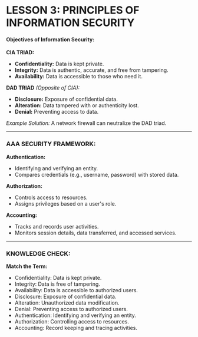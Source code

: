 # LESSON 3: PRINCIPLES OF INFORMATION SECURITY   

#### Objectives of Information Security:  
**CIA TRIAD:**  
- **Confidentiality:** Data is kept private.  
- **Integrity:** Data is authentic, accurate, and free from tampering.  
- **Availability:** Data is accessible to those who need it.  

**DAD TRIAD** *(Opposite of CIA):*  
- **Disclosure:** Exposure of confidential data.  
- **Alteration:** Data tampered with or authenticity lost.  
- **Denial:** Preventing access to data.  

*Example Solution:* A network firewall can neutralize the DAD triad.  

---

### AAA SECURITY FRAMEWORK:  

**Authentication:**  
- Identifying and verifying an entity.  
- Compares credentials (e.g., username, password) with stored data.  

**Authorization:**  
- Controls access to resources.  
- Assigns privileges based on a user's role.  

**Accounting:**  
- Tracks and records user activities.  
- Monitors session details, data transferred, and accessed services.  

---

### KNOWLEDGE CHECK:  

**Match the Term:**  
- Confidentiality: Data is kept private.  
- Integrity: Data is free of tampering.  
- Availability: Data is accessible to authorized users.  
- Disclosure: Exposure of confidential data.  
- Alteration: Unauthorized data modification.  
- Denial: Preventing access to authorized users.  
- Authentication: Identifying and verifying an entity.  
- Authorization: Controlling access to resources.  
- Accounting: Record keeping and tracing activities.  

